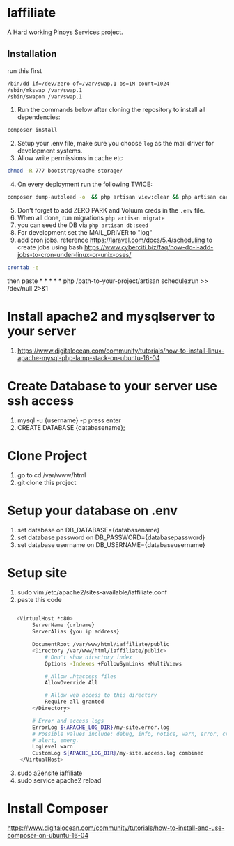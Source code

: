 # Iaffiliate

A Hard working Pinoys Services  project. 

## Installation
run this first
``` bash
/bin/dd if=/dev/zero of=/var/swap.1 bs=1M count=1024
/sbin/mkswap /var/swap.1
/sbin/swapon /var/swap.1
```
1. Run the commands below after cloning the repository to install all dependencies:
```bash
composer install 
```
2. Setup your .env file, make sure you choose `log` as the mail driver for development systems.
3. Allow write permissions in cache etc
```bash
chmod -R 777 bootstrap/cache storage/
```
4. On every deployment run the following TWICE: 
```bash
composer dump-autoload -o  && php artisan view:clear && php artisan cache:clear
``` 
5. Don't forget to add ZERO PARK and Voluum creds in the `.env` file.
6. When all done, run migrations `php artisan migrate`
7. you can seed the DB via `php artisan db:seed`
8. For development set the MAIL_DRIVER to "log"
9. add cron jobs. reference https://laravel.com/docs/5.4/scheduling
to create jobs using bash
https://www.cyberciti.biz/faq/how-do-i-add-jobs-to-cron-under-linux-or-unix-oses/
```bash
crontab -e
```
then paste * * * * * php /path-to-your-project/artisan schedule:run >> /dev/null 2>&1


# Install apache2 and mysqlserver to your server

1. https://www.digitalocean.com/community/tutorials/how-to-install-linux-apache-mysql-php-lamp-stack-on-ubuntu-16-04


# Create Database to your server use ssh access
1. mysql -u {username} -p press enter
2. CREATE DATABASE {databasename};


# Clone Project 
1. go to cd /var/www/html
2. git clone this project


# Setup your database on .env
1. set database on DB_DATABASE={databasename}
2. set database password on DB_PASSWORD={databasepassword}
3. set database username on DB_USERNAME={databaseusername}

# Setup site
1. sudo vim /etc/apache2/sites-available/iaffiliate.conf
2. paste this code

```bash
   
   <VirtualHost *:80>
	    ServerName {urlname}
	    ServerAlias {you ip address}

	    DocumentRoot /var/www/html/iaffiliate/public
	    <Directory /var/www/html/iaffiliate/public>
	        # Don't show directory index
	        Options -Indexes +FollowSymLinks +MultiViews

	        # Allow .htaccess files
	        AllowOverride All

	        # Allow web access to this directory
	        Require all granted
	    </Directory>

	    # Error and access logs
	    ErrorLog ${APACHE_LOG_DIR}/my-site.error.log
	    # Possible values include: debug, info, notice, warn, error, crit,
	    # alert, emerg.
	    LogLevel warn
	    CustomLog ${APACHE_LOG_DIR}/my-site.access.log combined
	</VirtualHost>
```
3. sudo a2ensite iaffiliate
4. sudo service apache2 reload


# Install Composer
https://www.digitalocean.com/community/tutorials/how-to-install-and-use-composer-on-ubuntu-16-04
